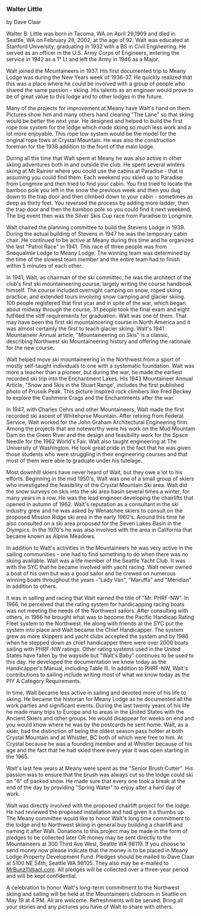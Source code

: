 ### Walter Little

by Dave Claar

Walter B. Little was born in Tacoma, WA on April 29,1909 and died in Seattle, WA on February 28, 2002, at the age of 92. Walt was educated at Stanford University, graduating in 1932 with a BS in Civil Engineering. He served as an officer in the U.S. Army Corps of Engineers, entering the service in 1942 as a 1° Lt and left the Army in 1946 as a Major.

Walt joined the Mountaineers in 1937. His first documented trip to Meany Lodge was during the New Years week of 1936-37. He quickly realized that this was a place where he could be involved with a group of people who shared the same passion - skiing. His talents as an engineer would prove to be of great value to this lodge and to other lodges in the future.

Many of the projects for improvement at Meany have Walt's hand on them. Pictures show him and many others hand clearing "The Lane" so that skiing would be better the next year. He designed and helped to build the first rope tow system for the lodge which made skiing so much less work and a lot more enjoyable. This rope tow system would be the model for the original rope tows at Crystal Mountain. He was also the construction foreman for the 1938 addition to the front of the main lodge.

During all the time that Walt spent at Meany he was also active in other skiing adventures both in and outside the club. He spent several winters skiing at Mt Rainier where you could use the cabins at Paradise - that is assuming you could find them. Each weekend you skied up to Paradise from Longmire and then tried to find your cabin. You first tried to locate the bamboo pole you left in the snow the previous week and then you dug down to the trap door and then climbed down to your cabin - sometimes as deep as thirty feet. You reversed the process by adding more ladder, then the trap door and then the bamboo pole so you could find it next weekend. The big event then was the Silver Skis Cup race from Paradise to Longmire.

Walt chaired the planning committee to build the Stevens Lodge in 1939. During the actual building of Stevens in 1947 he was the temporary cabin chair. He continued to be active at Meany during this time and he organized the last "Patrol Race" in 1941. This race of three people was from Snoqualmie Lodge to Meany Lodge. The winning team was determined by the
time of the slowest team member and the entire team had to finish within 5 minutes of each other.

In 1941, Walt, as chairman of the ski committec, he was the architect of the club's first ski mountaineering course, largely writing the course handbook himself. The course included overnight camping on snow, roped skiing practice, and extended tours involving snow camping and glacier skiing. 100 people registered that first ycar and in spite of the war, which began about midway through the course, 31 people took the final exam and eight fulfilled the stiff requirements for graduation. Walt was one of them. That may have been the first ski mountaincering course in North America and it was almost certainly the first to teach glacier skiing. Walt's 1941 Mountaineer Annual article, "Mountaineering on Skis" is a classic, describing Northwest ski Mountaineering history and offering the rationale for the new course.

Walt helped move ski mountaineering in the Northwest from a sport of mostly self-taught individuals to one with a systematic foundation. Walt was more a teacher than a pioneer, but during the war, he made the earliest recorded ski trip
into the Enchantment Lakes. His 1943 Mountaineer Annual Article, "Snow and Skis in the Stuart Range', includes the first published photo of Prussik Peak. This picture inspired rock climbers like Fred Beckey to explore the Cashmere Crags and the Enchantments after the war.

In 1947, with Charles Cehrs and other Mountaineers, Walt made the first recorded ski ascent of Whitehorse Mountain. After retiring from Federal Service, Walt worked for the John Graham Architectural Engineering firm. Among the projects that are noteworthy were his work on the Mud Mountain Dam on the Green River and the design and feasibility work for the Space Needle for the 1962 World's Fair. Walt also taught engineering at The University of Washington. He took great pride in the fact that he was given those students who were struggling in their engineering courses and that most
of them were able to graduate under his tutelage.

Most downhill skiers have never heard of Walt, but they owe a lot to his efforts. Beginning in the mid 1950's, Walt was one of a small group of skiers who investigated the feasibility of the Crystal Mountain Ski area. Walt did the snow surveys on skis into the ski area basin several times a winter, for many years in a row. He was the lead engineer developing the chairlifts that opened in autumn of 1962. Walt's reputation as a consultant in the ski industry grew and he was asked by Wenatchee skiers to consult on the proposed Mission Ridge ski area in the early 1960's. Around this time he also consulted on a ski area proposed for the Seven Lakes Basin in the Olympics. In the 1970's he was also involved with the area in California that became known as Alpine Meadows.

In addition to Walt's activities in the Mountaineers he was very active in the sailing communities - one had to find something to do when there was no skiing available. Walt was a life member of the Seattle Yacht Club. It was with the SYC that he became involved with yacht racing. Walt never owned a boat of his own but was a good sailor and he crewed on numerous winning boats throughout the years -"Lady Van", "Maruffa" and "Meridian" in addition to others.

It was in sailing and racing that Walt earned the title of "Mr. PHRF-NW". In 1966, he perceived that the rating system for handicapping racing boats was not meeting the needs of the Northwest sailors. After consulting with others, in 1966 he brought what was to become the Pacific Handicap Rating Fleet system to the Northwest. He along with friends at the SYC put the system into place and Walt became the Chief Handicapper. The system grew as more skippers and yacht clubs accepted the system and by 1986 when he stepped down as chief handicapper there were over 2000 boats sailing with PHRF-NW ratings. Other rating systems used in the United States have fallen by the wayside but "Walt's Baby" continues to be used to this day. He developed the documentation we know today as the Handicapper's Manual, including Table IlI. In addition to PHRF-NW, Walt's contributions to sailing include writing most of what we know today as the PIY A Category Requirements.

In time, Walt became less active in sailing and devoted more of his life to skiing. He became the historian for Meany Lodge as he documented all the work parties and significant events. During the last twenty years of his life he made many trips to Europe and to areas in the United States with the Ancient Skiers and other groups. He would disappear for weeks on end and you would know where he was by the postcards he sent home. Walt, as a skier, had the distinction of being the oldest season pass holder at both Crystal Mountain and at Whistler, BC both of which were free to him. At Crystal because he was a founding member and at Whistler because of his age and the fact that he had skied there every year it was open starting in the 1965.

Walt's last few years at Meany were spent as the "Senior Brush Cutter". His passion was to ensure that the brush was always cut so the lodge could ski on "6" of packed snow. He made sure that every one took a break at the end of the day by providing "Spring Water" to enjoy after a hard day of work.

Walt was directly involved with the proposed chairlift project for the lodge. He had reviewed the proposed installation and had given it a thumbs up. The Meany committee would like to honor Walt's long time commitment to the lodge and to Northwest skiing in general buy building a chairlift and naming it after Walt. Donations to this project may be made in the form of pledges to be collected later OR money may be sent directly to the Mountaineers at 300 Third Ave West, Seattle WA 98119. If you choose to send money now please indicate that the money is to be placed in Meany Lodge Property
Development Fund. Pledges should be mailed to Dave Claar at 5100 NE 54th, Seattle WA 98105. They also may be e-mailed to MrBunz11@aol.com. All pledges will be collected over a three-year period and will be kept confidential.

A celebration to honor Walt's long-term commitment to the Northwest skiing and sailing will be held at the Mountaineers clubroom in Seattle on May 19 at 4 PM. All are welcome. Refreshments will be served. Bring all your stories and any pictures you have of Walt to share with others.
